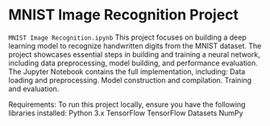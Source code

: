 # MNIST Image Recognition Project

`MNIST Image Recognition.ipynb`
This project focuses on building a deep learning model to recognize handwritten digits from the MNIST dataset. The project showcases essential steps in building and training a neural network, including data preprocessing, model building, and performance evaluation. The Jupyter Notebook contains the full implementation, including:
Data loading and preprocessing.
Model construction and compilation.
Training and evaluation.

Requirements:
To run this project locally, ensure you have the following libraries installed:
Python 3.x
TensorFlow
TensorFlow Datasets
NumPy